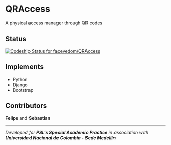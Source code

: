 # QRAccess
A physical access manager through QR codes

## Status
[ ![Codeship Status for facevedom/QRAccess](https://app.codeship.com/projects/ed1f5d60-f190-0134-3b07-0a10f412d679/status?branch=master)](https://app.codeship.com/projects/209430)

## Implements
* Python
* Django
* Bootstrap

## Contributors
**Felipe** and **Sebastian**

---

_Developed for **PSL's Special Academic Practice** in association with **Universidad Nacional de Colombia - Sede Medellín**_
